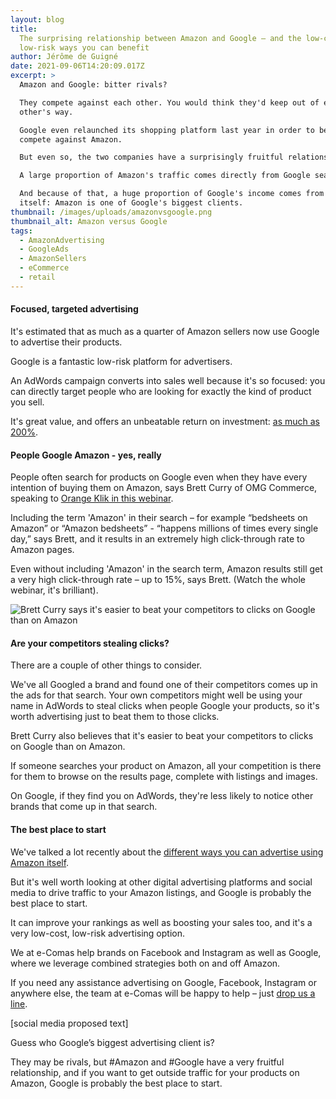 ```yaml
---
layout: blog
title:
  The surprising relationship between Amazon and Google – and the low-cost,
  low-risk ways you can benefit
author: Jérôme de Guigné
date: 2021-09-06T14:20:09.017Z
excerpt: >
  Amazon and Google: bitter rivals? 

  They compete against each other. You would think they'd keep out of each
  other's way.

  Google even relaunched its shopping platform last year in order to better
  compete against Amazon.

  But even so, the two companies have a surprisingly fruitful relationship.

  A large proportion of Amazon's traffic comes directly from Google searches.

  And because of that, a huge proportion of Google's income comes from Amazon
  itself: Amazon is one of Google's biggest clients.
thumbnail: /images/uploads/amazonvsgoogle.png
thumbnail_alt: Amazon versus Google
tags:
  - AmazonAdvertising
  - GoogleAds
  - AmazonSellers
  - eCommerce
  - retail
---
```


#### Focused, targeted advertising

It's estimated that as much as a quarter of Amazon sellers now use Google to
advertise their products.

Google is a fantastic low-risk platform for advertisers.

An AdWords campaign converts into sales well because it's so focused: you can
directly target people who are looking for exactly the kind of product you sell.

It's great value, and offers an unbeatable return on investment:
[as much as 200%](https://landingcube.com/traffic/amazon-adwords/).

#### People Google Amazon - yes, really

People often search for products on Google even when they have every intention
of buying them on Amazon, says Brett Curry of OMG Commerce, speaking to
[Orange Klik in this webinar](https://youtu.be/U_dCNh0NrSw).

Including the term 'Amazon' in their search – for example “bedsheets on Amazon”
or “Amazon bedsheets” - “happens millions of times every single day,” says
Brett, and it results in an extremely high click-through rate to Amazon pages.

Even without including 'Amazon' in the search term, Amazon results still get a
very high click-through rate – up to 15%, says Brett. (Watch the whole webinar,
it's brilliant).

![Brett Curry says it's easier to beat your competitors to clicks on Google than on Amazon](https://lh4.googleusercontent.com/Wzfu6FekF-9N5RdnJwI8Wy9K5LjwpXTX2Ab0I0Yh1Jg2zDKv0Bp2r4k17Asi8XbLNKDMQiZmwTnSgXycTpdRTiziIi9KJCi26w0svk2Ii6OA7D7NeTOCQsRy7XGkIcw-gu7LQdjd)

#### Are your competitors stealing clicks?

There are a couple of other things to consider.

We've all Googled a brand and found one of their competitors comes up in the ads
for that search. Your own competitors might well be using your name in AdWords
to steal clicks when people Google your products, so it's worth advertising just
to beat them to those clicks.

Brett Curry also believes that it's easier to beat your competitors to clicks on
Google than on Amazon.

If someone searches your product on Amazon, all your competition is there for
them to browse on the results page, complete with listings and images.

On Google, if they find you on AdWords, they're less likely to notice other
brands that come up in that search.

#### The best place to start

We've talked a lot recently about the
[different ways you can advertise using Amazon itself](https://www.youtube.com/watch?v=g5OyWCkLtFE&list=PLIISXNQzZ8Zr98Hm9kmymGy9sQTdsiu-9).

But it's well worth looking at other digital advertising platforms and social
media to drive traffic to your Amazon listings, and Google is probably the best
place to start.

It can improve your rankings as well as boosting your sales too, and it's a very
low-cost, low-risk advertising option.

We at e-Comas help brands on Facebook and Instagram as well as Google, where we
leverage combined strategies both on and off Amazon.

If you need any assistance advertising on Google, Facebook, Instagram or
anywhere else, the team at e-Comas will be happy to help – just
[drop us a line](https://e-comas.com/contact.html).

\[social media proposed text]

Guess who Google’s biggest advertising client is?

They may be rivals, but #Amazon and #Google have a very fruitful relationship,
and if you want to get outside traffic for your products on Amazon, Google is
probably the best place to start.
